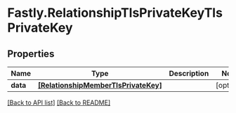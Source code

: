 # Fastly.RelationshipTlsPrivateKeyTlsPrivateKey

## Properties

Name | Type | Description | Notes
------------ | ------------- | ------------- | -------------
**data** | [**[RelationshipMemberTlsPrivateKey]**](RelationshipMemberTlsPrivateKey.md) |  | [optional] 


[[Back to API list]](../../README.md#endpoints) [[Back to README]](../../README.md)
